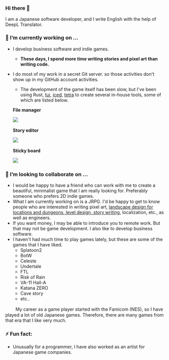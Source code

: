 ### Hi there 👋

I am a Japanese software developer, and I write English with the help of DeepL Translator.

### 🔭 I’m currently working on ...

- I develop business software and indie games.
  - **These days, I spend more time writing stories and pixel art than writing code.**
- I do most of my work in a secret Git server. so those activities don't show up in my GitHub account activities.
  - The development of the game itself has been slow, but I've been using Rust, [tui](https://github.com/fdehau/tui-rs), [iced](https://github.com/iced-rs/iced), [tetra](https://github.com/17cupsofcoffee/tetra) to create several in-house tools, some of which are listed below.

  **File manager**
  
  <img src="pf.png" width="325" srcset="pf.png 1x, pf.png 2x">

  
  **Story editor**

  <img src="caw.png" width="509" srcset="caw.png 1x, caw.png 2x">


  **Sticky board**

  <img src="titanboard.png" width="597" srcset="titanboard.png 1x, titanboard.png 2x">



### 👯 I’m looking to collaborate on ...

  - I would be happy to have a friend who can work with me to create a beautiful, minimalist game that I am really looking for.
Preferably someone who prefers 2D indie games.
  - What I am currently working on is a JRPG. I'd be happy to get to know people who are interested in writing pixel art, [landscape design for locations and dungeons, level design, story writing](https://minahito.wordpress.com/2012/09/01/planner-one-of-disciplines-in-japanese-video-game-industory/), localization, etc., as well as engineers.
  - If you want money, I may be able to introduce you to remote work. But that may not be game development. I also like to develop business software.
  - I haven't had much time to play games lately, but these are some of the games that I have liked.
      - Splatoon2
      - BotW
      - Celeste
      - Undertale
      - FTL
      - Risk of Rain
      - VA-11 Hall-A
      - Katana ZERO
      - Cave story
      - etc..

  　　 My career as a game player started with the Famicom (NES), so I have played a lot of old Japanese games. Therefore, there are many games from that era that I like very much.
    

### ⚡ Fun fact:
  - Unusually for a programmer, I have also worked as an artist for Japanese game companies.


<!--
**sumibi-yakitori/sumibi-yakitori** is a ✨ _special_ ✨ repository because its `README.md` (this file) appears on your GitHub profile.

Here are some ideas to get you started:

- 🔭 I’m currently working on ...
- 🌱 I’m currently learning ...
- 👯 I’m looking to collaborate on ...
- 🤔 I’m looking for help with ...
- 💬 Ask me about ...
- 📫 How to reach me: ...
- 😄 Pronouns: ...
- ⚡ Fun fact: ...
-->
